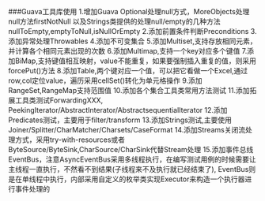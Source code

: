 ###Guava工具库使用
	1.增加Guava Optional处理null方式，MoreObjects处理null方法firstNotNull
	以及Strings类提供的处理null/empty的几种方法nullToEmpty,emptyToNull,isNullOrEmpty
	2.添加前置条件判断Preconditions
	3.添加异常处理Throwables
	4.添加不可变集合
	5.添加Multiset,支持存放相同元素，并计算各个相同元素出现的次数
	6.添加Multimap,支持一个key对应多个键值
	7.添加BiMap,支持键值相互映射，value不能重复，如果要强制插入重复的值，则采用forcePut()方法
	8.添加Table,两个键对应一个值，可以把它看做一个Excel,通过row,col定位value，遍历采用cellSet()转化为单元格操作
	9.添加RangeSet,RangeMap支持范围值
	10.添加各个集合工具类常用方法测试
	11.添加拓展工具类测试ForwardingXXX, PeekingIterator/AbstractInterator/AbstractsequentialIterator
	12.添加Predicates测试，主要用于filter/transform
	13.添加Strings测试,主要使用Joiner/Splitter/CharMatcher/Charsets/CaseFormat
	14.添加Streams关闭流处理方式，采用try-with-resources或者ByteSource/ByteSink,CharSource/CharSink代替Stream处理
	15.添加事件总线EventBus，注意AsyncEventBus采用多线程执行，在编写测试用例的时候需要让主线程一直执行，不然看不到结果(子线程来不及执行就已经结束了),
	EventBus则是在单线程中执行，内部采用自定义的枚举类实现Executor来构造一个执行器进行事件处理的
